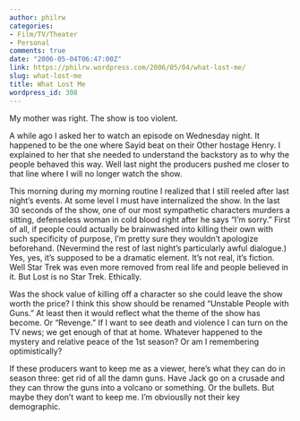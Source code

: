 ```yaml
---
author: philrw
categories:
- Film/TV/Theater
- Personal
comments: true
date: "2006-05-04T06:47:00Z"
link: https://philrw.wordpress.com/2006/05/04/what-lost-me/
slug: what-lost-me
title: What Lost Me
wordpress_id: 308
---
```


My mother was right. The show is too violent.


A while ago I asked her to watch an episode on Wednesday night. It happened to be the one where Sayid beat on their Other hostage Henry. I explained to her that she needed to understand the backstory as to why the people behaved this way. Well last night the producers pushed me closer to that line where I will no longer watch the show.


This morning during my morning routine I realized that I still reeled after last night’s events. At some level I must have internalized the show. In the last 30 seconds of the show, one of our most sympathetic characters murders a sitting, defenseless woman in cold blood right after he says “I’m sorry.” First of all, if people could actually be brainwashed into killing their own with such specificity of purpose, I’m pretty sure they wouldn’t apologize beforehand. (Nevermind the rest of last night’s particularly awful dialogue.) Yes, yes, it’s supposed to be a dramatic element. It’s not real, it’s fiction. Well Star Trek was even more removed from real life and people believed in it. But Lost is no Star Trek. Ethically.


Was the shock value of killing off a character so she could leave the show worth the price? I think this show should be renamed “Unstable People with Guns.” At least then it would reflect what the theme of the show has become. Or “Revenge.” If I want to see death and violence I can turn on the TV news; we get enough of that at home. Whatever happened to the mystery and relative peace of the 1st season? Or am I remembering optimistically?

If these producers want to keep me as a viewer, here’s what they can do in season three: get rid of all the damn guns. Have Jack go on a crusade and they can throw the guns into a volcano or something. Or the bullets. But maybe they don’t want to keep me. I’m obviouslly not their key demographic.
